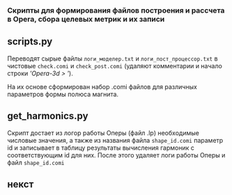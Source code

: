 ### Скрипты для формирования файлов построения и рассчета в Opera, сбора целевых метрик и их записи

## scripts.py
Переводят сырые файлы ```логи_моделер.txt``` и ```логи_пост_процессор.txt``` в чистовые ```check.comi``` и ```check_post.comi``` (удаляют комментарии и начало строки _'Opera-3d > '_).

На их основе сформирован набор .comi файлов для различных параметров формы полюса магнита.

## get_harmonics.py

Скрипт достает из логор работы Оперы (файл .lp) необходимые числовые значения, а также из названия файла ```shape_id.comi``` параметр id и записывает в таблицу результаты вычисления гармоник с соответствующим id для них. После этого удаляет логи работы Оперы и файл ```shape_id.comi```

## некст

